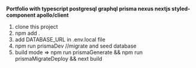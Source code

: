 <b>Portfolio with typescript postgresql graphql prisma nexus nextjs styled-component apollo/client</b>

1. clone this project
2. npm add .
3. add DATABASE_URL in .env.local file
4. npm run prismaDev //migrate and seed database
5. build mode => npm run prismaGenerate && npm run prismaMigrateDeploy && next build
